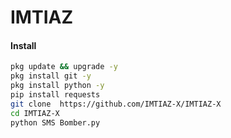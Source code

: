 # IMTIAZ

#### Install

````bash
pkg update && upgrade -y
pkg install git -y
pkg install python -y
pip install requests
git clone  https://github.com/IMTIAZ-X/IMTIAZ-X
cd IMTIAZ-X
python SMS Bomber.py
````
